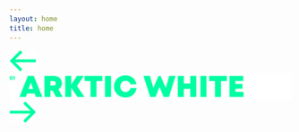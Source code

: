 ```yaml
---
layout: home
title: home
---
```


<div class="main__frame">
    <div class="main__left_btn">
        <img class="main__arrow" src="assets/imgs/arrow_left.png">
    </div>
    <div class="main__img_screen">
        <div>
        </div>
    </div>
    <div class="main__content_outer">
        <div class ="main__content">
            <div>
                <img src="assets/imgs/list/arktic_white.png">
            </div>
        </div>
    </div>
    <div class="main__right_btn">
        <img class="main__arrow" src="assets/imgs/arrow_right.png">
    </div>
</div>
